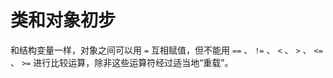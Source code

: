 # 类和对象初步

和结构变量一样，对象之间可以用 `=` 互相赋值，但不能用 `==` 、 `!=` 、 `<` 、 `>` 、 `<=` 、 `>=` 进行比较运算，除非这些运算符经过适当地“重载”。